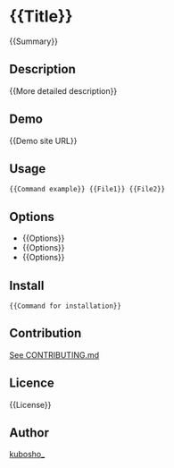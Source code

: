 # {{Title}}

{{Summary}}

## Description

{{More detailed description}}

## Demo

{{Demo site URL}}

## Usage

```
{{Command example}} {{File1}} {{File2}}
```

## Options

- {{Options}}
- {{Options}}
- {{Options}}

## Install

```
{{Command for installation}}
```

## Contribution

[See CONTRIBUTING.md](CONTRIBUTING.md)

## Licence

{{License}}

## Author

[kubosho_](https://github.com/kubosho)

